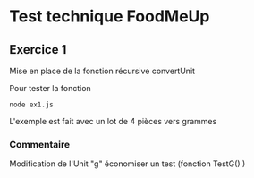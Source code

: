 # Test technique FoodMeUp

## Exercice 1

Mise en place de la fonction récursive convertUnit

Pour tester la fonction
```
node ex1.js
```
L'exemple est fait avec un lot de 4 pièces vers grammes

### Commentaire

Modification de l'Unit "g" économiser un test (fonction TestG() )

